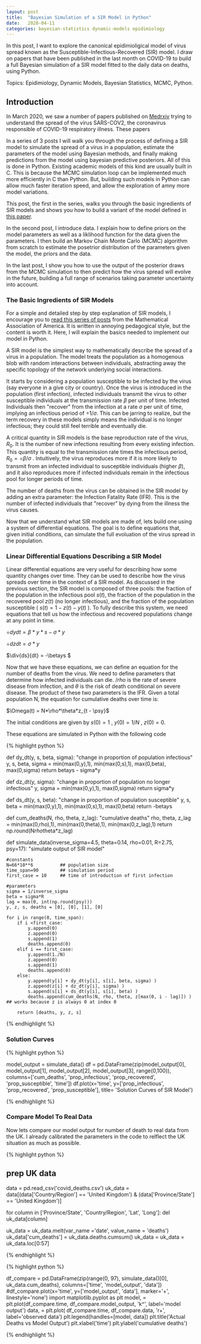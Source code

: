 ```yaml
---
layout: post
title:  "Bayesian Simulation of a SIR Model in Python"
date:   2020-04-11 
categories: bayesian-statistics dynamic-models epidimiology
---
```


In this post, I want to explore the canonical epidimioligical model of virus spread known as the Susceptible-Infectious-Recovered (SIR) model. I draw on papers that have been published in the last month on COVID-19 to build a full Bayesian simulation of a SIR model fitted to the daily data on deaths, using Python. 

Topics: Epidimiology, Dynamic Models, Bayesian Statistics, MCMC, Python.

## Introduction
In March 2020, we saw a number of papers published on [Medrxiv](https://www.medrxiv.org/) trying to understand the spread of the virus SARS-COV2, the coronavirus responsible of COVID-19 respiratory illness. These papers

In a series of 3 posts I will walk you through the process of defining a SIR model to simulate the spread of a virus in a population, estimate the parameters of the model using Bayesian methods, and finally making predictions from the model using bayesian predictive posteriors. All of this is done in Python. Existing academic models of this kind are usually built in C. This is because the MCMC simulation loop can be implemented much more efficiently in C than Python. But, building such models in Python can allow much faster iteration speed, and allow the exploration of amny more model variations.

This post, the first in the series, walks you through the basic ingredients of SIR models and shows you how to build a variant of the model defined in [this paper](https://www.medrxiv.org/content/10.1101/2020.03.24.20042291v1.full.pdf).

In the second post, I introduce data. I explain how to define priors on the model parameters as well as a liklihood function for the data given the parameters. I then build an Markov Chain Monte Carlo (MCMC) algorithm from scratch to estimate the posetrior distribution of the parameters given the model, the priors and the data.

In the last post, I show you how to use the output of the posterior draws from the MCMC simulation to then predict how the virus spread will evolve in the future, building a full range of scenarios taking parameter uncertainty into account.

### The Basic Ingredients of SIR Models

For a simple and detailed step by step explanation of SIR models, I encourage you to [read this series of posts](https://www.maa.org/press/periodicals/loci/joma/the-sir-model-for-spread-of-disease-the-differential-equation-model) from the Mathematical Association of America. It is written in annoying pedagogical style, but the content is worth it. Here, I will explain the basics needed to implement our model in Python.

A SIR model is the simplest way to mathematically describe the spread of a virus in a population. The model treats the population as a homogenous blob with random interactions between individuals, abstracting away the specific topology of the network underlying social interactions.

It starts by considering a population susceptible to be infected by the virus (say everyone in a give city or country). Once the virus is introduced in the population (first infection), infected individuals transmit the virus to other susceptible individuals at the transmission rate $\beta$ per unit of time. Infected Individuals then "recover" from the infection at a rate $\sigma$ per unit of time, implying an infectious period of $\div{1}/{\sigma}$. This can be jarring to realize, but the term recovery in these models simply means the individual is no longer infectious; they could still feel terrible and eventually die.

A critical quantity in SIR models is the base reproduction rate of the virus, $R_0$. It is the number of new infections resulting from every existing infection. This quantity is equal to the transmission rate times the infectious period, $R_0 = \div{\beta}/{\sigma}$ . Intuitively, the virus reproduces more if it is more likely to transmit from an infected individual to susceptible individuals (higher $\beta$), and it also reproduces more if infected individuals remain in the infectious pool for longer periods of time. 

The number of deaths from the virus can be obtained in the SIR model by adding an extra parameter: the Infection Fatality Rate (IFR). This is the number of infected individuals that "recover" by dying from the illness the virus causes.

Now that we understand what SIR models are made of, lets build one using a system of differential equations. The goal is to define equations that, given initial conditions, can simulate the full evoluation of the virus spread in the population.

### Linear Differential Equations Describing a SIR Model
Linear differential equations are very useful for describing how some quantity changes over time. They can be used to describe how the virus spreads over time in the context of a SIR model. As discussed in the previous section, the SIR model is composed of three pools: the fraction of the population in the infectious pool $s(t)$, the fraction of the population in the recovered pool $z(t)$ (no longer infectious), and the fraction of the population susceptible ( $s(t) = 1 -z(t) -y(t)$ ). 
To fully describe this system, we need equations that tell us how the infectious and recovered populations change at any point in time.  

$\div{dy}{dt} = \beta*y*s - \sigma*y$

$\div{dz}{dt} = \sigma*y$

$\div{ds}{dt} = -\beta*y*s $

Now that we have these equations, we can define an equation for the number of deaths from the virus. We need to define parameters that determine how infected individuals can die. $/rho$ is the rate of severe disease from infection, and $\theta$ is the risk of death conditional on severe disease. The product of these two parameters is the IFR. Given a total population N, the equation for cumulative deaths over time is:

$\Omega(t) = N*\rho*\theta*z_{t - \psy}$

The initial conditions are given by $s(0) = 1$ , $y(0) = 1/N$ , $z(0) = 0$.

These equations are simulated in Python with the following code

{% highlight python %}

def dy_dt(y, s, beta, sigma):
    "change in proportion of population infectious"
    y, s, beta, sigma = min(max(0,y),1), min(max(0,s),1), max(0,beta), max(0,sigma)
    return beta*y*s - sigma*y
    
def dz_dt(y, sigma):
    "change in proportion of population no longer infectious"
    y, sigma = min(max(0,y),1), max(0,sigma)
    return sigma*y
    
def ds_dt(y, s, beta):
    "change in proportion of population susceptible"
    y, s, beta = min(max(0,y),1), min(max(0,s),1), max(0,beta)
    return -beta*y*s

def cum_deaths(N, rho, theta, z_lag):
    "cumulative deaths"
    rho, theta, z_lag = min(max(0,rho),1), min(max(0,theta),1), min(max(0,z_lag),1)
    return np.round(N*rho*theta*z_lag)

def simulate_data(inverse_sigma=4.5, theta=0.14, rho=0.01, R=2.75, psy=17):
    "simulate output of SIR model"
    
    #constants
    N=66*10**6          ## population size
    time_span=90        ## simulation period
    first_case = 10     ## time of introduction of first infection
        
    #parameters
    sigma = 1/inverse_sigma
    beta = sigma*R 
    lag = max(0, int(np.round(psy)))
    y, z, s, deaths = [0], [0], [1], [0]
    
    for i in range(0, time_span):
        if i <first_case:
            y.append(0)
            z.append(0)
            s.append(1)
            deaths.append(0)
        elif i == first_case:
            y.append(1./N)
            z.append(0)
            s.append(1)
            deaths.append(0)
        else:
            y.append(y[i] + dy_dt(y[i], s[i], beta, sigma) )
            z.append(z[i] + dz_dt(y[i], sigma) )
            s.append(s[i] + ds_dt(y[i], s[i], beta) )
            deaths.append(cum_deaths(N, rho, theta, z[max(0, i - lag)]) ) ## works because z is always 0 at index 0

        return [deaths, y, z, s]
{% endhighlight %}

### Solution Curves

{% highlight python %}

model_output = simulate_data()
df = pd.DataFrame(zip(model_output[0], model_output[1], model_output[2], model_output[3], range(0,100)), columns=['cum_deaths', 'prop_infectious', 'prop_recovered', 'prop_susceptible', 'time'])
df.plot(x='time', y=['prop_infectious', 'prop_recovered', 'prop_susceptible'], title= 'Solution Curves of SIR Model')

{% endhighlight %}

### Compare Model To Real Data

Now lets compare our model output for number of death to real data from the UK. I already calibrated the parameters in the code to relflect the UK situation as much as possible.

{% highlight python %}

## prep UK data

data = pd.read_csv('covid_deaths.csv')
uk_data = data[(data['Country/Region'] == 'United Kingdom') & (data['Province/State'] == 'United Kingdom')]

for column in ['Province/State', 'Country/Region', 'Lat', 'Long']:
    del uk_data[column]

uk_data = uk_data.melt(var_name ='date', value_name = 'deaths')
uk_data['cum_deaths'] = uk_data.deaths.cumsum()
uk_data = uk_data = uk_data.loc[0:57]

{% endhighlight %}

{% highlight python %}

df_compare = pd.DataFrame(zip(range(0, 97), simulate_data()[0], uk_data.cum_deaths), columns=['time', 'model_output', 'data'])
#df_compare.plot(x='time', y=['model_output', 'data'], marker='+', linestyle='none')
import matplotlib.pyplot as plt
model, = plt.plot(df_compare.time, df_compare.model_output, 'k^', label='model output')
data, = plt.plot( df_compare.time, df_compare.data, 'r+', label='observed data')
plt.legend(handles=[model, data])
plt.title('Actual Deaths vs Model Output')
plt.xlabel('time')
plt.ylabel('cumulative deaths')

{% endhighlight %}
